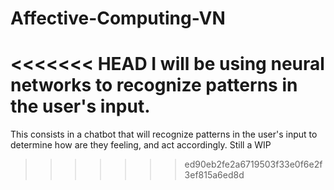 # Affective-Computing-VN
<<<<<<< HEAD
I will be using neural networks to recognize patterns in the user's input.
=======

This consists in a chatbot that will recognize patterns in the user's input to determine how are they feeling, and act accordingly.
Still a WIP
>>>>>>> ed90eb2fe2a6719503f33e0f6e2f3ef815a6ed8d
